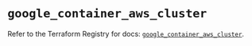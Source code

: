 # `google_container_aws_cluster`

Refer to the Terraform Registry for docs: [`google_container_aws_cluster`](https://registry.terraform.io/providers/hashicorp/google/6.41.0/docs/resources/container_aws_cluster).
